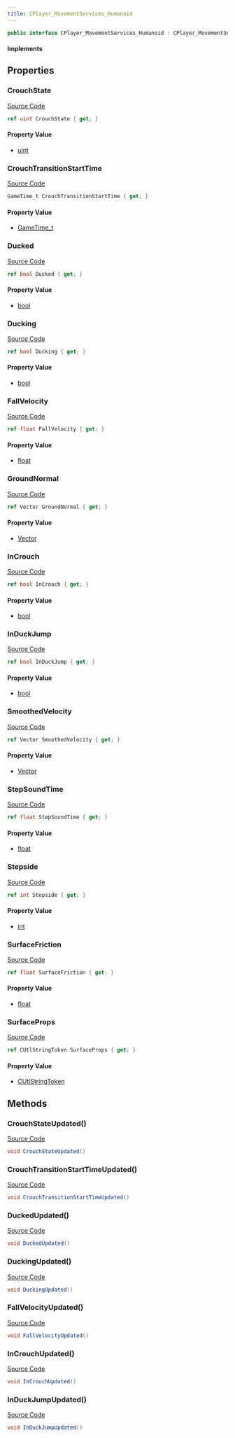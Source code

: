 ```yaml
---
title: CPlayer_MovementServices_Humanoid
---
```


```csharp
public interface CPlayer_MovementServices_Humanoid : CPlayer_MovementServices, CPlayerPawnComponent, ISchemaClass<CPlayerPawnComponent>, ISchemaClass<CPlayer_MovementServices>, ISchemaClass<CPlayer_MovementServices_Humanoid>, ISchemaField, ISchemaClass, INativeHandle
```

#### Implements

## Properties

### CrouchState

[Source Code](https://github.com/swiftly-solution/swiftlys2/blob/main/managed/src/SwiftlyS2.Generated/Schemas/Interfaces/CPlayer_MovementServices_Humanoid.cs#L23)

```csharp
ref uint CrouchState { get; }
```

#### Property Value

- [uint](https://learn.microsoft.com/dotnet/api/system.uint32)

### CrouchTransitionStartTime

[Source Code](https://github.com/swiftly-solution/swiftlys2/blob/main/managed/src/SwiftlyS2.Generated/Schemas/Interfaces/CPlayer_MovementServices_Humanoid.cs#L25)

```csharp
GameTime_t CrouchTransitionStartTime { get; }
```

#### Property Value

- [GameTime_t](/docs/api/shared/schemadefinitions/gametime_t)

### Ducked

[Source Code](https://github.com/swiftly-solution/swiftlys2/blob/main/managed/src/SwiftlyS2.Generated/Schemas/Interfaces/CPlayer_MovementServices_Humanoid.cs#L27)

```csharp
ref bool Ducked { get; }
```

#### Property Value

- [bool](https://learn.microsoft.com/dotnet/api/system.boolean)

### Ducking

[Source Code](https://github.com/swiftly-solution/swiftlys2/blob/main/managed/src/SwiftlyS2.Generated/Schemas/Interfaces/CPlayer_MovementServices_Humanoid.cs#L29)

```csharp
ref bool Ducking { get; }
```

#### Property Value

- [bool](https://learn.microsoft.com/dotnet/api/system.boolean)

### FallVelocity

[Source Code](https://github.com/swiftly-solution/swiftlys2/blob/main/managed/src/SwiftlyS2.Generated/Schemas/Interfaces/CPlayer_MovementServices_Humanoid.cs#L19)

```csharp
ref float FallVelocity { get; }
```

#### Property Value

- [float](https://learn.microsoft.com/dotnet/api/system.single)

### GroundNormal

[Source Code](https://github.com/swiftly-solution/swiftlys2/blob/main/managed/src/SwiftlyS2.Generated/Schemas/Interfaces/CPlayer_MovementServices_Humanoid.cs#L33)

```csharp
ref Vector GroundNormal { get; }
```

#### Property Value

- [Vector](/docs/api/shared/natives/vector)

### InCrouch

[Source Code](https://github.com/swiftly-solution/swiftlys2/blob/main/managed/src/SwiftlyS2.Generated/Schemas/Interfaces/CPlayer_MovementServices_Humanoid.cs#L21)

```csharp
ref bool InCrouch { get; }
```

#### Property Value

- [bool](https://learn.microsoft.com/dotnet/api/system.boolean)

### InDuckJump

[Source Code](https://github.com/swiftly-solution/swiftlys2/blob/main/managed/src/SwiftlyS2.Generated/Schemas/Interfaces/CPlayer_MovementServices_Humanoid.cs#L31)

```csharp
ref bool InDuckJump { get; }
```

#### Property Value

- [bool](https://learn.microsoft.com/dotnet/api/system.boolean)

### SmoothedVelocity

[Source Code](https://github.com/swiftly-solution/swiftlys2/blob/main/managed/src/SwiftlyS2.Generated/Schemas/Interfaces/CPlayer_MovementServices_Humanoid.cs#L41)

```csharp
ref Vector SmoothedVelocity { get; }
```

#### Property Value

- [Vector](/docs/api/shared/natives/vector)

### StepSoundTime

[Source Code](https://github.com/swiftly-solution/swiftlys2/blob/main/managed/src/SwiftlyS2.Generated/Schemas/Interfaces/CPlayer_MovementServices_Humanoid.cs#L17)

```csharp
ref float StepSoundTime { get; }
```

#### Property Value

- [float](https://learn.microsoft.com/dotnet/api/system.single)

### Stepside

[Source Code](https://github.com/swiftly-solution/swiftlys2/blob/main/managed/src/SwiftlyS2.Generated/Schemas/Interfaces/CPlayer_MovementServices_Humanoid.cs#L39)

```csharp
ref int Stepside { get; }
```

#### Property Value

- [int](https://learn.microsoft.com/dotnet/api/system.int32)

### SurfaceFriction

[Source Code](https://github.com/swiftly-solution/swiftlys2/blob/main/managed/src/SwiftlyS2.Generated/Schemas/Interfaces/CPlayer_MovementServices_Humanoid.cs#L35)

```csharp
ref float SurfaceFriction { get; }
```

#### Property Value

- [float](https://learn.microsoft.com/dotnet/api/system.single)

### SurfaceProps

[Source Code](https://github.com/swiftly-solution/swiftlys2/blob/main/managed/src/SwiftlyS2.Generated/Schemas/Interfaces/CPlayer_MovementServices_Humanoid.cs#L37)

```csharp
ref CUtlStringToken SurfaceProps { get; }
```

#### Property Value

- [CUtlStringToken](/docs/api/shared/natives/cutlstringtoken)

## Methods

### CrouchStateUpdated()

[Source Code](https://github.com/swiftly-solution/swiftlys2/blob/main/managed/src/SwiftlyS2.Generated/Schemas/Interfaces/CPlayer_MovementServices_Humanoid.cs#L45)

```csharp
void CrouchStateUpdated()
```

### CrouchTransitionStartTimeUpdated()

[Source Code](https://github.com/swiftly-solution/swiftlys2/blob/main/managed/src/SwiftlyS2.Generated/Schemas/Interfaces/CPlayer_MovementServices_Humanoid.cs#L46)

```csharp
void CrouchTransitionStartTimeUpdated()
```

### DuckedUpdated()

[Source Code](https://github.com/swiftly-solution/swiftlys2/blob/main/managed/src/SwiftlyS2.Generated/Schemas/Interfaces/CPlayer_MovementServices_Humanoid.cs#L47)

```csharp
void DuckedUpdated()
```

### DuckingUpdated()

[Source Code](https://github.com/swiftly-solution/swiftlys2/blob/main/managed/src/SwiftlyS2.Generated/Schemas/Interfaces/CPlayer_MovementServices_Humanoid.cs#L48)

```csharp
void DuckingUpdated()
```

### FallVelocityUpdated()

[Source Code](https://github.com/swiftly-solution/swiftlys2/blob/main/managed/src/SwiftlyS2.Generated/Schemas/Interfaces/CPlayer_MovementServices_Humanoid.cs#L43)

```csharp
void FallVelocityUpdated()
```

### InCrouchUpdated()

[Source Code](https://github.com/swiftly-solution/swiftlys2/blob/main/managed/src/SwiftlyS2.Generated/Schemas/Interfaces/CPlayer_MovementServices_Humanoid.cs#L44)

```csharp
void InCrouchUpdated()
```

### InDuckJumpUpdated()

[Source Code](https://github.com/swiftly-solution/swiftlys2/blob/main/managed/src/SwiftlyS2.Generated/Schemas/Interfaces/CPlayer_MovementServices_Humanoid.cs#L49)

```csharp
void InDuckJumpUpdated()
```

